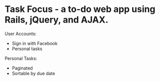 # Task Focus - a to-do web app using Rails, jQuery, and AJAX.

User Accounts:
  * Sign in with Facebook
  * Personal tasks
  
Personal Tasks:
  * Paginated
  * Sortable by due date
